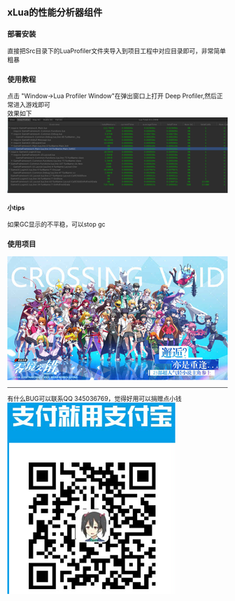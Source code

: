 ## xLua的性能分析器组件


### 部署安装

直接把Src目录下的LuaProfiler文件夹导入到项目工程中对应目录即可，非常简单粗暴

### 使用教程
点击 "Window->Lua Profiler Window"在弹出窗口上打开 Deep Profiler,然后正常进入游戏即可
<br/>
效果如下
![](Assets/XLua/Doc/profiler.png)
<br/>
#### 小tips
如果GC显示的不平稳，可以stop gc

### 使用项目
![](Assets/XLua/Doc/ljjc.jpg)

---
有什么BUG可以联系QQ 345036769，觉得好用可以捐赠点小钱
<br/>
![](Assets/XLua/Doc/zfb.png)
